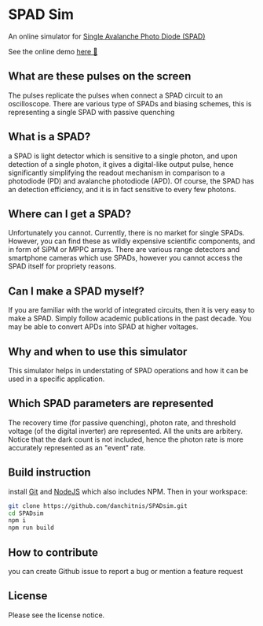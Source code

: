 # SPAD Sim

An online simulator for [Single Avalanche Photo Diode (SPAD)](https://en.wikipedia.org/wiki/Single-photon_avalanche_diode)

See the online demo [here 🚀](https://danchitnis.github.io/SPADsim/index.html)

## What are these pulses on the screen

The pulses replicate the pulses when connect a SPAD circuit to an oscilloscope. There are various type of SPADs and biasing schemes, this is representing a single SPAD with passive quenching

## What is a SPAD?

a SPAD is light detector which is sensitive to a single photon, and upon detection of a single photon, it gives a digital-like output pulse, hence significantly simplifying the readout mechanism in comparison to a photodiode (PD) and avalanche photodiode (APD). Of course, the SPAD has an detection efficiency, and it is in fact sensitive to every few photons.

## Where can I get a SPAD?

Unfortunately you cannot. Currently, there is no market for single SPADs. However, you can find these as wildly expensive scientific components, and in form of SiPM or MPPC arrays. There are various range detectors and smartphone cameras which use SPADs, however you cannot access the SPAD itself for propriety reasons.

## Can I make a SPAD myself?

If you are familiar with the world of integrated circuits, then it is very easy to make a SPAD. Simply follow academic publications in the past decade. You may be able to convert APDs into SPAD at higher voltages.

## Why and when to use this simulator

This simulator helps in understating of SPAD operations and how it can be used in a specific application.

## Which SPAD parameters are represented

The recovery time (for passive quenching), photon rate, and threshold voltage (of the digital inverter) are represented. All the units are arbitery. Notice that the dark count is not included, hence the photon rate is more accurately represented as an "event" rate.

## Build instruction

install [Git](https://git-scm.com/) and [NodeJS](https://nodejs.org/en/) which also includes NPM. Then in your workspace:

```bash
git clone https://github.com/danchitnis/SPADsim.git
cd SPADsim
npm i
npm run build
```

## How to contribute

you can create Github issue to report a bug or mention a feature request

## License

Please see the license notice.
